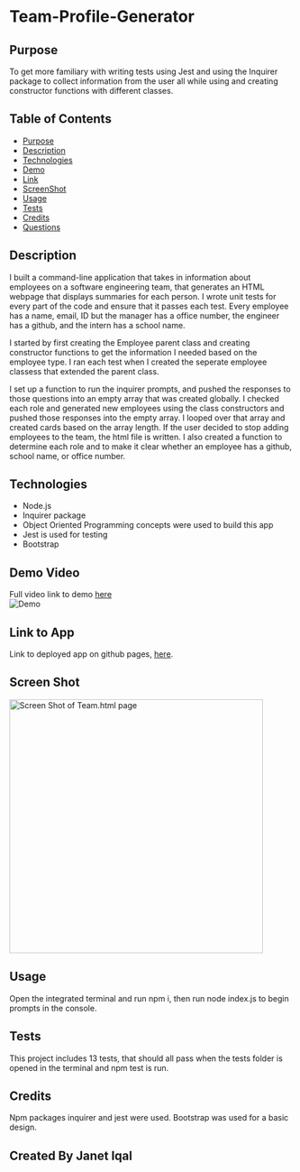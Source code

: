 # Team-Profile-Generator

## Purpose
To get more familiary with writing tests using Jest and using the Inquirer package to collect information from the user all while using and creating constructor functions with different classes.

## Table of Contents
- [Purpose](#purpose)
- [Description](#description)
- [Technologies](#technologies)
- [Demo](#demo)
- [Link](#link-to-app)
- [ScreenShot](#screenshot)
- [Usage](#usage)
- [Tests](#tests)
- [Credits](#contributing)
- [Questions](#questions)


## Description
I built a command-line application that takes in information about employees on a software engineering team, that generates an HTML webpage that displays summaries for each person. I wrote unit tests for every part of the code and ensure that it passes each test. Every employee has a name, email, ID but the manager has a office number, the engineer has a github, and the intern has a school name.

I started by first creating the Employee parent class and creating constructor functions to get the information I needed based on the employee type. I ran each test when I created the seperate employee classess that extended the parent class. 

I set up a function to run the inquirer prompts, and pushed the responses to those questions into an empty array that was created globally. I checked each role and generated new employees using the class constructors and pushed those responses into the empty array. I looped over that array and created cards based on the array length. If the user decided to stop adding employees to the team, the html file is written. I also created a function to determine each role and to make it clear whether an employee has a github, school name, or office number.

## Technologies
- Node.js
- Inquirer package
- Object Oriented Programming concepts were used to build this app
- Jest is used for testing
- Bootstrap

## Demo Video
Full video link to demo [here](https://drive.google.com/file/d/1QhFxxcTE3r5BN_iM7odVntN6QSaHYRvM/view?usp=sharing) </br>
![Demo](./images/demo.gif)

## Link to App
Link to deployed app on github pages, [here](https://janetiqal.github.io/Team-Profile-Generator/Team.html).

## Screen Shot
<img width="450" alt="Screen Shot of Team.html page" src="https://user-images.githubusercontent.com/84414488/129618329-8a775736-b7fd-470f-a7fc-90ed31a5c54e.png">

## Usage
Open the integrated terminal and run npm i, then run node index.js to begin prompts in the console. 
## Tests
This project includes 13 tests, that should all pass when the tests folder is opened in the terminal and npm test is run.
## Credits
Npm packages inquirer and jest were used. Bootstrap was used for a basic design.
## Created By Janet Iqal
